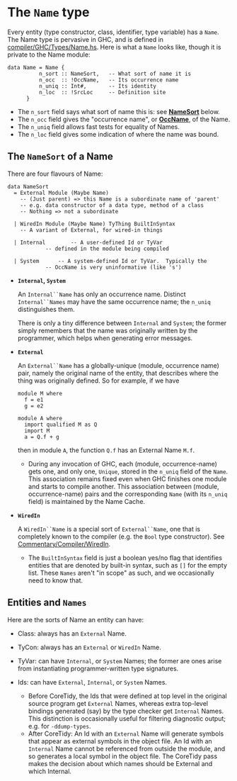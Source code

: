 # The `Name` type


Every entity (type constructor, class, identifier, type variable) has a `Name`. The Name type is pervasive in GHC, and is defined in [compiler/GHC/Types/Name.hs](https://gitlab.haskell.org/ghc/ghc/blob/master/compiler/GHC/Types/Name.hs). Here is what a `Name` looks like, though it is private to the Name module:

```wiki
data Name = Name {
	      n_sort :: NameSort,	-- What sort of name it is
	      n_occ  :: !OccName,	-- Its occurrence name
	      n_uniq :: Int#,		-- Its identity
	      n_loc  :: !SrcLoc		-- Definition site
	  }
```

- The `n_sort` field says what sort of name this is: see **[NameSort](commentary/compiler/name-type#the-namesort-of-a-name)** below. 
- The `n_occ` field gives the "occurrence name", or **[OccName](commentary/compiler/rdr-name-type#the-occname-type)**, of the Name.
- The `n_uniq` field allows fast tests for equality of Names. 
- The `n_loc` field gives some indication of where the name was bound. 

## The `NameSort` of a Name


There are four flavours of Name: 

```wiki
data NameSort
  = External Module (Maybe Name)
	-- (Just parent) => this Name is a subordinate name of 'parent'
	-- e.g. data constructor of a data type, method of a class
	-- Nothing => not a subordinate
 
  | WiredIn Module (Maybe Name) TyThing BuiltInSyntax
	-- A variant of External, for wired-in things

  | Internal		-- A user-defined Id or TyVar
			-- defined in the module being compiled

  | System		-- A system-defined Id or TyVar.  Typically the
			-- OccName is very uninformative (like 's')
```

* **`Internal`, `System`**

  An `Internal``Name` has only an occurrence name. Distinct `Internal``Names` may have the same occurrence name; the `n_uniq` distinguishes them.  

  There is only a tiny difference between `Internal` and `System`; the former simply remembers that the name was originally written by the programmer, which helps when generating error messages.

* **`External`**

  An `External``Name` has a globally-unique (module, occurrence name) pair, namely the original name of the entity, that describes where the thing was originally defined. So for example, if we have 

  ```wiki
  module M where
    f = e1
    g = e2

  module A where
    import qualified M as Q
    import M
    a = Q.f + g
  ```

  then in module `A`, the function `Q.f` has an External Name `M.f`.

  * During any invocation of GHC, each (module, occurrence-name) gets one, and only one, `Unique`, stored in the `n_uniq` field of the `Name`.  This association remains fixed even when GHC finishes one module and starts to compile another.  This association between (module, occurrence-name) pairs and the corresponding `Name` (with its `n_uniq` field) is maintained by the Name Cache.

* **`WiredIn`**

  A `WiredIn``Name` is a special sort of `External``Name`, one that is completely known to the compiler (e.g. the `Bool` type constructor).  See [Commentary/Compiler/WiredIn](commentary/compiler/wired-in).

  * The `BuiltInSyntax` field is just a boolean yes/no flag that identifies entities that are denoted by built-in syntax, such as `[]` for the empty list.  These `Names` aren't "in scope" as such, and we occasionally need to know that.

## Entities and `Names`


Here are the sorts of Name an entity can have: 

- Class: always has an `External` Name. 

- TyCon: always has an `External` or `WiredIn` Name. 

- TyVar: can have `Internal`, or `System` Names; the former are ones arise from instantiating programmer-written type signatures.

- Ids: can have `External`, `Internal`, or `System` Names. 

  - Before CoreTidy, the Ids that were defined at top level in the original source program get `External` Names, whereas extra top-level bindings generated (say) by the type checker get `Internal` Names. This distinction is occasionally useful for filtering diagnostic output; e.g. for `-ddump-types`. 
  - After CoreTidy: An Id with an `External` Name will generate symbols that appear as external symbols in the object file. An Id with an `Internal` Name cannot be referenced from outside the module, and so generates a local symbol in the object file. The CoreTidy pass makes the decision about which names should be External and which Internal. 
